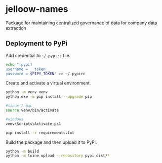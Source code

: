 # jelloow-names

Package for maintaining centralized governance of data for company data extraction

## Deployment to PyPi

Add credential to `~/.pypirc` file.

```bash
echo "[pypi]
username = __token__
password = $PIPY_TOKEN" >> ~/.pypirc
```

Create and activate a virtual environment.

```bash
python -m venv venv
python.exe -m pip install --upgrade pip

#linux / mac
source venv/bin/activate

#windows
venv\Scripts\Activate.ps1

pip install -r requirements.txt
```

Build the package and then upload it to PyPi.

```bash
python -m build
python -m twine upload --repository pypi dist/*
```
